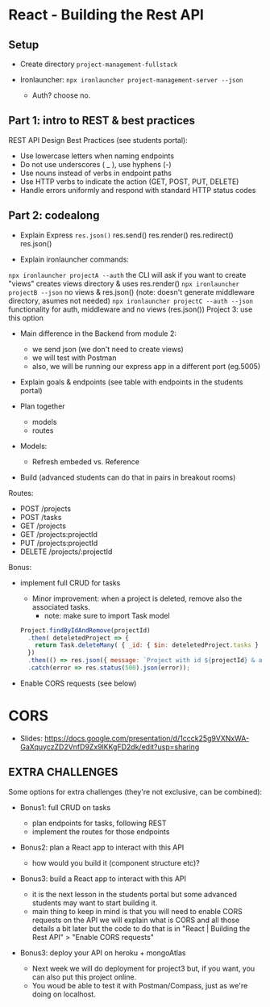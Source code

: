 

# React - Building the Rest API



<!-- 

- Slides (REST + endpoints we will implement): 
  https://docs.google.com/presentation/d/194i1dCV2vpqTN5T3yC5lysvfS-_fnEkok97QpaOtb3w/edit?usp=sharing


- Students portal: some things highlighted


- Final result:
  https://github.com/Ironborn-Ironhack-March-2022/ironborn-project-management-server/commits/main


  note: the last commits are for Auth ("functionality to register" + "functionality for authentication")


- Approach: 
  - option 1: codealong (takes quite a bit of time, 4-6h )
  - option 2: giving students the code & ask them to try to understand it ? (they may feel overwhelmed)

-->

## Setup

- Create directory `project-management-fullstack`

- Ironlauncher: `npx ironlauncher project-management-server --json`
  - Auth? choose no.



## Part 1: intro to REST & best practices 


REST API Design Best Practices (see students portal):
- Use lowercase letters when naming endpoints
- Do not use underscores ( _ ), use hyphens (-)
- Use nouns instead of verbs in endpoint paths
- Use HTTP verbs to indicate the action (GET, POST, PUT, DELETE)
- Handle errors uniformly and respond with standard HTTP status codes


## Part 2: codealong


- Explain Express `res.json()`
  res.send()
  res.render()
  res.redirect()
  res.json()


- Explain ironlauncher commands:

`npx ironlauncher projectA --auth`
  the CLI will ask if you want to create "views"
  creates views directory & uses res.render()
`npx ironlauncher projectB --json`
  no views & res.json()
  (note: doesn't generate middleware directory, asumes not needed)
`npx ironlauncher projectC --auth --json`
  functionality for auth, middleware and no views (res.json())
  Project 3: use this option


- Main difference in the Backend from module 2:
  - we send json (we don't need to create views)
  - we will test with Postman
  - also, we will be running our express app in a different port (eg.5005)


- Explain goals & endpoints
  (see table with endpoints in the students portal)


- Plan together
  - models
  - routes


- Models:
  - Refresh embeded vs. Reference



- Build (advanced students can do that in pairs in breakout rooms)



Routes:
  - POST /projects
  - POST /tasks
  - GET /projects
  - GET /projects:projectId
  - PUT /projects:projectId
  - DELETE /projects/:projectId
  
Bonus:
- implement full CRUD for tasks


  
  - Minor improvement: when a project is deleted, remove also the associated tasks.
    - note: make sure to import Task model

  ```javascript
  Project.findByIdAndRemove(projectId)
    .then( deteletedProject => {
      return Task.deleteMany( { _id: { $in: deteletedProject.tasks } } );
    })
    .then(() => res.json({ message: `Project with id ${projectId} & all associated tasks were removed successfully.` }))
    .catch(error => res.status(500).json(error));
  ```  



- Enable CORS requests (see below)



# CORS

- Slides: 
  https://docs.google.com/presentation/d/1ccck25g9VXNxWA-GaXquyczZD2VnfD9Zx9lKKgFD2dk/edit?usp=sharing

  <!-- @todo: improve slides -->



## EXTRA CHALLENGES

Some options for extra challenges (they're not exclusive, can be combined):

- Bonus1: full CRUD on tasks
  - plan endpoints for tasks, following REST
  - implement the routes for those endpoints

- Bonus2: plan a React app to interact with this API
  - how would you build it (component structure etc)?

- Bonus3: build a React app to interact with this API
  - it is the next lesson in the students portal but some advanced students may want to start building it.
  - main thing to keep in mind is that you will need to enable CORS requests on the API
we will explain what is CORS and all those details a bit later but the code to do that is in "React | Building the Rest API" > "Enable CORS requests"

- Bonus3: deploy your API on heroku + mongoAtlas
  - Next week  we will do deployment for project3 but, if you want, you can also put this project online. 
  - You woud be able to test it with Postman/Compass, just as we're doing on localhost.





